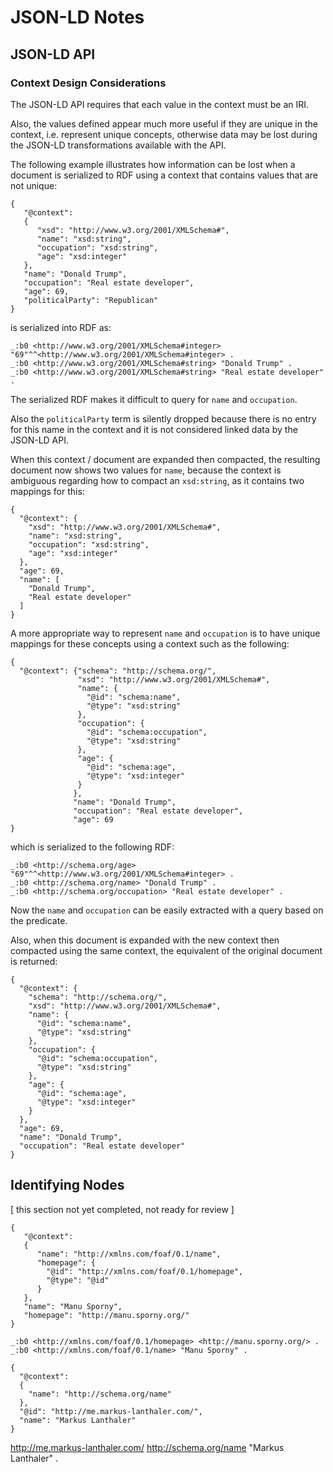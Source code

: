 # JSON-LD Notes

## JSON-LD API

### Context Design Considerations

The JSON-LD API requires that each value in the context must
be an IRI. 

Also, the values defined appear much more useful if they
are unique in the context, i.e. represent unique concepts, otherwise data may 
be lost during the JSON-LD transformations available with the API.

The following example illustrates how information can be lost when a
document is serialized to RDF using a context that contains values 
that are not unique:

```
{
   "@context":
   {
      "xsd": "http://www.w3.org/2001/XMLSchema#",
      "name": "xsd:string",
      "occupation": "xsd:string",
      "age": "xsd:integer"
   },
   "name": "Donald Trump",
   "occupation": "Real estate developer",
   "age": 69,
   "politicalParty": "Republican"
}
```
is serialized into RDF as:

```
_:b0 <http://www.w3.org/2001/XMLSchema#integer> "69"^^<http://www.w3.org/2001/XMLSchema#integer> .
_:b0 <http://www.w3.org/2001/XMLSchema#string> "Donald Trump" .
_:b0 <http://www.w3.org/2001/XMLSchema#string> "Real estate developer" .
```

The serialized RDF makes it difficult to query for `name` and `occupation`. 

Also the `politicalParty` term is silently dropped because there is no entry for this name
in the context and it is not considered linked data by the JSON-LD API.

When this context / document are expanded then compacted, the resulting document now shows
two values for `name`, because the context is ambiguous regarding how to compact an `xsd:string`,
as it contains two mappings for this:
```
{
  "@context": {
    "xsd": "http://www.w3.org/2001/XMLSchema#",
    "name": "xsd:string",
    "occupation": "xsd:string",
    "age": "xsd:integer"
  },
  "age": 69,
  "name": [
    "Donald Trump",
    "Real estate developer"
  ]
}
```

A more appropriate way to represent `name` and `occupation` is to have 
unique mappings for these concepts using a context such as the 
following:

```
{    
  "@context": {"schema": "http://schema.org/",
               "xsd": "http://www.w3.org/2001/XMLSchema#",
               "name": {
                 "@id": "schema:name",
                 "@type": "xsd:string"
               },
               "occupation": {
                 "@id": "schema:occupation",
                 "@type": "xsd:string"
               }, 
               "age": {
                 "@id": "schema:age",
                 "@type": "xsd:integer"
               }
              },
              "name": "Donald Trump",
              "occupation": "Real estate developer",
              "age": 69
}

```

which is serialized to the following RDF:

```
_:b0 <http://schema.org/age> "69"^^<http://www.w3.org/2001/XMLSchema#integer> .
_:b0 <http://schema.org/name> "Donald Trump" .
_:b0 <http://schema.org/occupation> "Real estate developer" .
```

Now the `name` and `occupation` can be easily extracted with a query based on the predicate.

Also, when this document is expanded with the new context then compacted using the same context,
the equivalent of the original document is returned:

```
{
  "@context": {
    "schema": "http://schema.org/",
    "xsd": "http://www.w3.org/2001/XMLSchema#",
    "name": {
      "@id": "schema:name",
      "@type": "xsd:string"
    },
    "occupation": {
      "@id": "schema:occupation",
      "@type": "xsd:string"
    },
    "age": {
      "@id": "schema:age",
      "@type": "xsd:integer"
    }
  },
  "age": 69,
  "name": "Donald Trump",
  "occupation": "Real estate developer"
}
```

## Identifying Nodes

[ this section not yet completed, not ready for review ]

```
{
   "@context":
   {
      "name": "http://xmlns.com/foaf/0.1/name",
      "homepage": {
        "@id": "http://xmlns.com/foaf/0.1/homepage",
        "@type": "@id"
      }
   },
   "name": "Manu Sporny",
   "homepage": "http://manu.sporny.org/"
}
```

```
_:b0 <http://xmlns.com/foaf/0.1/homepage> <http://manu.sporny.org/> .
_:b0 <http://xmlns.com/foaf/0.1/name> "Manu Sporny" .
```

```
{
  "@context":
  {
    "name": "http://schema.org/name"
  },
  "@id": "http://me.markus-lanthaler.com/",
  "name": "Markus Lanthaler"
}

```
<http://me.markus-lanthaler.com/> <http://schema.org/name> "Markus Lanthaler" .
```
```
